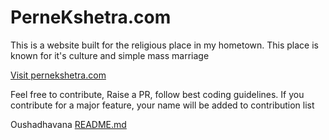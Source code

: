 # PerneKshetra.com

This is a website built for the religious place in my hometown. 
This place is known for it's culture and simple mass marriage

[Visit pernekshetra.com](http://www.pernekshetra.com/)

Feel free to contribute, Raise a PR, follow best coding guidelines. 
If you contribute for a major feature, your name will be added to contribution list

Oushadhavana [README.md](https://github.com/pernekshetra/perneMuchilotkshetra/tree/main/oushadhavana#readme)
